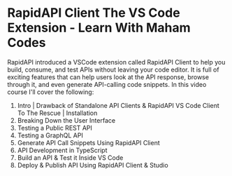 # RapidAPI Client The VS Code Extension - Learn With Maham Codes
RapidAPI introduced a VSCode extension called RapidAPI Client to help you build, consume, and test APIs without leaving your code editor. It is full of exciting features that can help users look at the API response, browse through it, and even generate API-calling code snippets.
In this video course I'll cover the following:
1. Intro | Drawback of Standalone API Clients & RapidAPI VS Code Client To The Rescue | Installation
2. Breaking Down the User Interface
3. Testing a Public REST API
4. Testing a GraphQL API
5. Generate API Call Snippets Using RapidAPI Client
6. API Development in TypeScript
7. Build an API & Test it Inside VS Code
8. Deploy & Publish API Using RapidAPI Client & Studio
